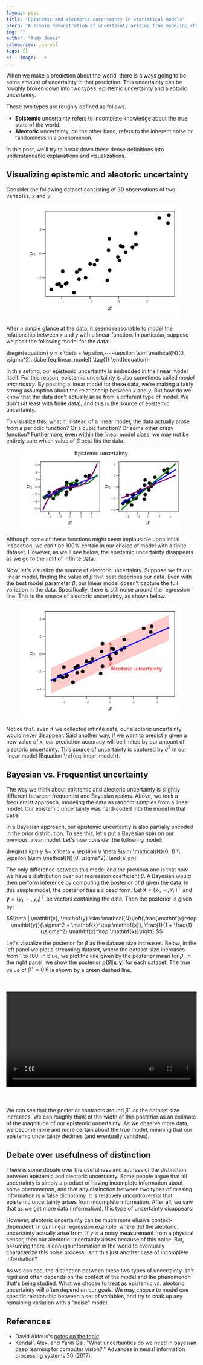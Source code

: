 ```yaml
---
layout: post
title: "Epistemic and aleotoric uncertainty in statistical models"
blurb: "A simple demonstration of uncertainty arising from modeling choices and uncertainty arising from noise."
img: ""
author: "Andy Jones"
categories: journal
tags: []
<!-- image: -->
---
```


$$\DeclareMathOperator*{\argmin}{arg\,min}$$
$$\DeclareMathOperator*{\argmax}{arg\,max}$$

<style>
.column {
  float: left;
  width: 30%;
  padding: 5px;
}

/* Clear floats after image containers */
.row::after {
  content: "";
  clear: both;
  display: table;
}
</style>

When we make a prediction about the world, there is always going to be some amount of uncertainty in that prediction. This uncertainty can be roughly broken down into two types: epistemic uncertainty and aleotoric uncertainty.

These two types are roughly defined as follows.

- **Epistemic** uncertainty refers to incomplete knowledge about the true state of the world. 
- **Aleotoric** uncertainty, on the other hand, refers to the inherent noise or randomness in a phenomenon.

In this post, we'll try to break down these dense definitions into understandable explanations and visualizations.

## Visualizing epistemic and aleotoric uncertainty

Consider the following dataset consisting of $30$ observations of two variables, $x$ and $y$:

<center>
<figure>
  <img src="/assets/uncertainty_linreg_data.png">
  <figcaption><i></i></figcaption>
</figure>
</center>

After a simple glance at the data, it seems reasonable to model the relationship between $x$ and $y$ with a linear function. In particular, suppose we posit the following model for the data:

\begin{equation}
y = x \beta + \epsilon,~~~\epsilon \sim \mathcal{N}(0, \sigma^2). \label{eq:linear_model} \tag{1}
\end{equation}

In this setting, our epistemic uncertainty is embedded in the linear model itself. For this reason, epistemic uncertainty is also sometimes called *model uncertainty*. By positing a linear model for these data, we're making a fairly strong assumption about the relationship between $x$ and $y$. But how do we know that the data don't actually arise from a different type of model. We don't (at least with finite data), and this is the source of epistemic uncertainty.

To visualize this, what if, instead of a linear model, the data actually arose from a periodic function? Or a cubic function? Or some other crazy function? Furthermore, even within the linear model class, we may not be entirely sure which value of $\beta$ best fits the data.

<center>
<figure>
  <img src="/assets/uncertainty_linreg_data_epistemic.png">
  <figcaption><i></i></figcaption>
</figure>
</center>

Although some of these functions might seem implausible upon initial inspection, we can't be 100% certain in our choice of model with a finite dataset. However, as we'll see below, the epistemic uncertainty disappears as we go to the limit of infinite data.

Now, let's visualize the source of aleotoric uncertainty. Suppose we fit our linear model, finding the value of $\beta$ that best describes our data. Even with the best model parameter $\beta$, our linear model doesn't capture the full variation in the data. Specifically, there is still noise around the regression line. This is the source of aleotoric uncertainty, as shown below.

<center>
<figure>
  <img src="/assets/uncertainty_linreg_data_aleotoric.png">
  <figcaption><i></i></figcaption>
</figure>
</center>

Notice that, even if we collected infinite data, our aleotoric uncertainty would never disappear. Said another way, if we want to predict $y$ given a new value of $x$, our prediction accuracy will be limited by our amount of aleotoric uncertainty. This source of uncertainty is captured by $\sigma^2$ in our linear model (Equation \ref{eq:linear_model}).

## Bayesian vs. Frequentist uncertainty

The way we think about epistemic and aleotoric uncertainty is slightly different between frequentist and Bayesian realms. Above, we took a frequentist approach, modeling the data as random samples from a linear model. Our epistemic uncertainty was hard-coded into the model in that case.

In a Bayesian approach, our epistemic uncertainty is also partially encoded in the prior distribution. To see this, let's put a Bayesian spin on our previous linear model. Let's now consider the following model:

\begin{align} y &= x \beta + \epsilon \\\ \beta &\sim \mathcal{N}(0, 1) \\\ \epsilon &\sim \mathcal{N}(0, \sigma^2). \end{align}

The only difference between this model and the previous one is that now we have a distribution over our regression coefficient $\beta$. A Bayesian would then perform inference by computing the posterior of $\beta$ given the data. In this simple model, the posterior has a closed form. Let $\mathbf{x} = (x_1, \cdots, x_n)^\top$ and $\mathbf{y} = (y_1, \cdots, y_n)^\top$ be vectors containing the data. Then the posterior is given by:

$$\beta | \mathbf{x}, \mathbf{y} \sim \mathcal{N}\left(\frac{\mathbf{x}^\top \mathbf{y}}{\sigma^2 + \mathbf{x}^\top \mathbf{x}}, \frac{1}{1 + \frac{1}{\sigma^2} \mathbf{x}^\top \mathbf{x}}\right).$$

Let's visualize the posterior for $\beta$ as the dataset size increases. Below, in the left panel we plot a streaming dataset, where the dataset size increases from $1$ to $100$. In blue, we plot the line given by the posterior mean for $\beta$. In the right panel, we show the posterior $p(\beta \| \mathbf{x}, \mathbf{y})$ for each dataset. The true value of $\beta^\star=0.6$ is shown by a green dashed line.

<center>
<video style="width:100%; text-align:center; display:block; margin-top:50px;" autoplay loop>
<source src="/assets/uncertainty_linreg_animation.mp4" type="video/mp4">
</video>
<figcaption style="margin-bottom:50px;"><i></i></figcaption>
</center>

We can see that the posterior contracts around $\beta^\star$ as the dataset size increases. We can roughly think of the width of this posterior as an estimate of the magnitude of our epistemic uncertainty. As we observe more data, we become more and more certain about the true model, meaning that our epistemic uncertainty declines (and eventually vanishes).

## Debate over usefulness of distinction

There is some debate over the usefulness and aptness of the distinction between epistemic and aleotoric uncertainty. Some people argue that all uncertainty is simply a product of having incomplete information about some phenomenon, and that any distinction between two types of missing information is a false dichotomy. It is relatively uncontroversial that epistemic uncertainty arises from incomplete information. After all, we saw that as we get more data (information), this type of uncertainty disappears. 

However, aleotoric uncertainty can be much more elusive context-dependent. In our linear regression example, where did the aleotoric uncertainty actually arise from. If $y$ is a noisy measurement from a physical sensor, then our aleotoric uncertainty arises because of this noise. But, assuming there is enough information in the world to eventually characterize this noise process, isn't this just another case of incomplete information?

As we can see, the distinction between these two types of uncertainty isn't rigid and often depends on the context of the model and the phenomenon that's being studied. What we choose to treat as epistemic vs. aleotoric uncertainty will often depend on our goals. We may choose to model one specific relationship between a set of variables, and try to soak up any remaining variation with a "noise" model.

## References

- David Aldous's [notes on the topic](https://www.stat.berkeley.edu/~aldous/Real_World/ale_epi.html).
- Kendall, Alex, and Yarin Gal. "What uncertainties do we need in bayesian deep learning for computer vision?." Advances in neural information processing systems 30 (2017).


